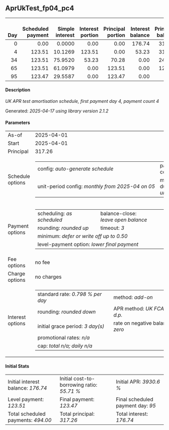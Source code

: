 <h2>AprUkTest_fp04_pc4</h2>
<table>
    <thead style="vertical-align: bottom;">
        <th style="text-align: right;">Day</th>
        <th style="text-align: right;">Scheduled payment</th>
        <th style="text-align: right;">Simple interest</th>
        <th style="text-align: right;">Interest portion</th>
        <th style="text-align: right;">Principal portion</th>
        <th style="text-align: right;">Interest balance</th>
        <th style="text-align: right;">Principal balance</th>
        <th style="text-align: right;">Total simple interest</th>
        <th style="text-align: right;">Total interest</th>
        <th style="text-align: right;">Total principal</th>
    </thead>
    <tr style="text-align: right;">
        <td class="ci00">0</td>
        <td class="ci01" style="white-space: nowrap;">0.00</td>
        <td class="ci02">0.0000</td>
        <td class="ci03">0.00</td>
        <td class="ci04">0.00</td>
        <td class="ci05">176.74</td>
        <td class="ci06">317.26</td>
        <td class="ci07">0.0000</td>
        <td class="ci08">0.00</td>
        <td class="ci09">0.00</td>
    </tr>
    <tr style="text-align: right;">
        <td class="ci00">4</td>
        <td class="ci01" style="white-space: nowrap;">123.51</td>
        <td class="ci02">10.1269</td>
        <td class="ci03">123.51</td>
        <td class="ci04">0.00</td>
        <td class="ci05">53.23</td>
        <td class="ci06">317.26</td>
        <td class="ci07">10.1269</td>
        <td class="ci08">123.51</td>
        <td class="ci09">0.00</td>
    </tr>
    <tr style="text-align: right;">
        <td class="ci00">34</td>
        <td class="ci01" style="white-space: nowrap;">123.51</td>
        <td class="ci02">75.9520</td>
        <td class="ci03">53.23</td>
        <td class="ci04">70.28</td>
        <td class="ci05">0.00</td>
        <td class="ci06">246.98</td>
        <td class="ci07">86.0790</td>
        <td class="ci08">176.74</td>
        <td class="ci09">70.28</td>
    </tr>
    <tr style="text-align: right;">
        <td class="ci00">65</td>
        <td class="ci01" style="white-space: nowrap;">123.51</td>
        <td class="ci02">61.0979</td>
        <td class="ci03">0.00</td>
        <td class="ci04">123.51</td>
        <td class="ci05">0.00</td>
        <td class="ci06">123.47</td>
        <td class="ci07">147.1769</td>
        <td class="ci08">176.74</td>
        <td class="ci09">193.79</td>
    </tr>
    <tr style="text-align: right;">
        <td class="ci00">95</td>
        <td class="ci01" style="white-space: nowrap;">123.47</td>
        <td class="ci02">29.5587</td>
        <td class="ci03">0.00</td>
        <td class="ci04">123.47</td>
        <td class="ci05">0.00</td>
        <td class="ci06">0.00</td>
        <td class="ci07">176.7356</td>
        <td class="ci08">176.74</td>
        <td class="ci09">317.26</td>
    </tr>
</table>
<h4>Description</h4>
<p><i>UK APR test amortisation schedule, first payment day 4, payment count 4</i></p>
<p>Generated: <i>2025-04-17 using library version 2.1.2</i></p>
<h4>Parameters</h4>
<table>
    <tr>
        <td>As-of</td>
        <td>2025-04-01</td>
    </tr>
    <tr>
        <td>Start</td>
        <td>2025-04-01</td>
    </tr>
    <tr>
        <td>Principal</td>
        <td>317.26</td>
    </tr>
    <tr>
        <td>Schedule options</td>
        <td>
            <table>
                <tr>
                    <td>config: <i>auto-generate schedule</i></td>
                    <td>payment count: <i>4</i></td>
                </tr>
                <tr>
                    <td style="white-space: nowrap;">unit-period config: <i>monthly from 2025-04 on 05</i></td>
                    <td>max duration: <i>unlimited</i></td>
                </tr>
            </table>
        </td>
    </tr>
    <tr>
        <td>Payment options</td>
        <td>
            <table>
                <tr>
                    <td>scheduling: <i>as scheduled</i></td>
                    <td>balance-close: <i>leave&nbsp;open&nbsp;balance</i></td>
                </tr>
                <tr>
                    <td>rounding: <i>rounded up</i></td>
                    <td>timeout: <i>3</i></td>
                </tr>
                <tr>
                    <td colspan='2'>minimum: <i>defer&nbsp;or&nbsp;write&nbsp;off&nbsp;up&nbsp;to&nbsp;0.50</i></td>
                </tr>
                <tr>
                    <td colspan='2'>level-payment option: <i>lower&nbsp;final&nbsp;payment</i></td>
                </tr>
            </table>
        </td>
    </tr>
    <tr>
        <td>Fee options</td>
        <td>no fee
        </td>
    </tr>
    <tr>
        <td>Charge options</td>
        <td>no charges
        </td>
    </tr>
    <tr>
        <td>Interest options</td>
        <td>
            <table>
                <tr>
                    <td>standard rate: <i>0.798 % per day</i></td>
                    <td>method: <i>add-on</i></td>
                </tr>
                <tr>
                    <td>rounding: <i>rounded down</i></td>
                    <td>APR method: <i>UK FCA to 1 d.p.</i></td>
                </tr>
                <tr>
                    <td>initial grace period: <i>3 day(s)</i></td>
                    <td>rate on negative balance: <i>zero</i></td>
                </tr>
                <tr>
                    <td colspan="2">promotional rates: <i><i>n/a</i></i></td>
                </tr>
                <tr>
                    <td colspan="2">cap: <i>total <i>n/a</i>; daily <i>n/a</i></td>
                </tr>
            </table>
        </td>
    </tr>
</table>
<h4>Initial Stats</h4>
<table>
    <tr>
        <td>Initial interest balance: <i>176.74</i></td>
        <td>Initial cost-to-borrowing ratio: <i>55.71 %</i></td>
        <td>Initial APR: <i>3930.6 %</i></td>
    </tr>
    <tr>
        <td>Level payment: <i>123.51</i></td>
        <td>Final payment: <i>123.47</i></td>
        <td>Final scheduled payment day: <i>95</i></td>
    </tr>
    <tr>
        <td>Total scheduled payments: <i>494.00</i></td>
        <td>Total principal: <i>317.26</i></td>
        <td>Total interest: <i>176.74</i></td>
    </tr>
</table>
